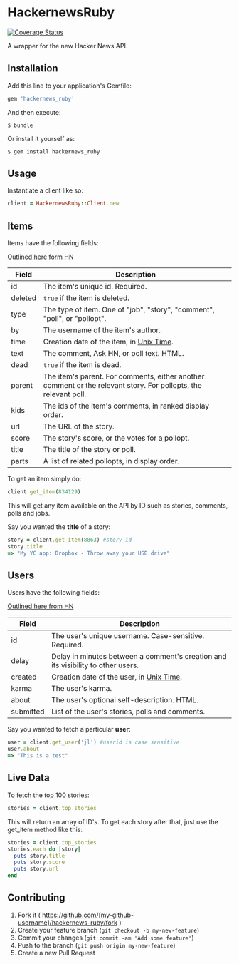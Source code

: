 # HackernewsRuby

[![Coverage Status](https://coveralls.io/repos/allcentury/hackernews_ruby/badge.png?branch=master)](https://coveralls.io/r/allcentury/hackernews_ruby?branch=master)

A wrapper for the new Hacker News API.

## Installation

Add this line to your application's Gemfile:

```ruby
gem 'hackernews_ruby'
```

And then execute:

    $ bundle

Or install it yourself as:

    $ gem install hackernews_ruby

## Usage

Instantiate a client like so:

```ruby
client = HackernewsRuby::Client.new
```

## Items

Items have the following fields:

[Outlined here form HN](https://github.com/HackerNews/API/blob/master/README.md#items)

Field | Description
------|------------
id | The item's unique id. Required.
deleted | `true` if the item is deleted.
type | The type of item. One of "job", "story", "comment", "poll", or "pollopt".
by | The username of the item's author.
time | Creation date of the item, in [Unix Time](http://en.wikipedia.org/wiki/Unix_time).
text | The comment, Ask HN, or poll text. HTML.
dead | `true` if the item is dead.
parent | The item's parent. For comments, either another comment or the relevant story. For pollopts, the relevant poll.
kids | The ids of the item's comments, in ranked display order.
url | The URL of the story.
score | The story's score, or the votes for a pollopt.
title | The title of the story or poll.
parts | A list of related pollopts, in display order.

To get an item simply do:

```ruby
client.get_item(834129)
```
This will get any item available on the API by ID such as stories, comments, polls and jobs.

Say you wanted the **title** of a story:

```ruby
story = client.get_item(8863) #story_id
story.title
=> "My YC app: Dropbox - Throw away your USB drive"
```

## Users

Users have the following fields:

[Outlined here from HN](https://github.com/HackerNews/API/blob/master/README.md#user://github.com/HackerNews/API/blob/master/README.md#users)

Field | Description
------|------------
id | The user's unique username. Case-sensitive. Required.
delay | Delay in minutes between a comment's creation and its visibility to other users.
created | Creation date of the user, in [Unix Time](http://en.wikipedia.org/wiki/Unix_time).
karma | The user's karma.
about | The user's optional self-description. HTML.
submitted | List of the user's stories, polls and comments.

Say you wanted to fetch a particular **user**:

```ruby
user = client.get_user('jl') #userid is case sensitive
user.about
=> "This is a test"
```

## Live Data

To fetch the top 100 stories:

```ruby
stories = client.top_stories
```

This will return an array of ID's.  To get each story after that, just use the get_item method like this:

```ruby
stories = client.top_stories
stories.each do |story|
  puts story.title
  puts story.score
  puts story.url
end
```


## Contributing

1. Fork it ( https://github.com/[my-github-username]/hackernews_ruby/fork )
2. Create your feature branch (`git checkout -b my-new-feature`)
3. Commit your changes (`git commit -am 'Add some feature'`)
4. Push to the branch (`git push origin my-new-feature`)
5. Create a new Pull Request
